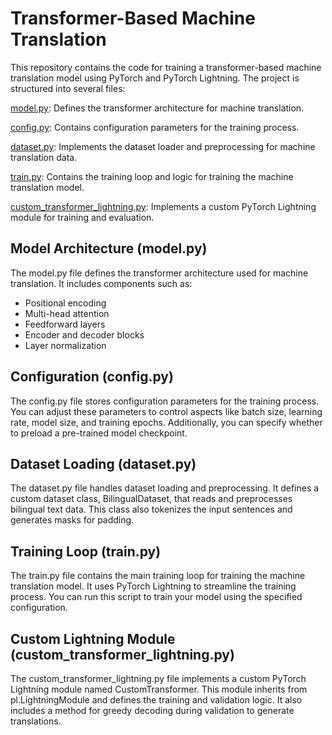 # Transformer-Based Machine Translation

This repository contains the code for training a transformer-based machine translation model using PyTorch and PyTorch Lightning. The project is structured into several files:

[model.py](): Defines the transformer architecture for machine translation.

[config.py](): Contains configuration parameters for the training process.

[dataset.py](): Implements the dataset loader and preprocessing for machine translation data.

[train.py](): Contains the training loop and logic for training the machine translation model.

[custom_transformer_lightning.py](): Implements a custom PyTorch Lightning module for training and evaluation.

## Model Architecture (model.py)
The model.py file defines the transformer architecture used for machine translation. It includes components such as:

- Positional encoding
- Multi-head attention
- Feedforward layers
- Encoder and decoder blocks
- Layer normalization

## Configuration (config.py)
The config.py file stores configuration parameters for the training process. You can adjust these parameters to control aspects like batch size, learning rate, model size, and training epochs. Additionally, you can specify whether to preload a pre-trained model checkpoint.

## Dataset Loading (dataset.py)
The dataset.py file handles dataset loading and preprocessing. It defines a custom dataset class, BilingualDataset, that reads and preprocesses bilingual text data. This class also tokenizes the input sentences and generates masks for padding.

## Training Loop (train.py)
The train.py file contains the main training loop for training the machine translation model. It uses PyTorch Lightning to streamline the training process. You can run this script to train your model using the specified configuration.

## Custom Lightning Module (custom_transformer_lightning.py)
The custom_transformer_lightning.py file implements a custom PyTorch Lightning module named CustomTransformer. This module inherits from pl.LightningModule and defines the training and validation logic. It also includes a method for greedy decoding during validation to generate translations.
